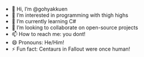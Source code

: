 - 👋 Hi, I’m @gohyakkuen
- 👀 I’m interested in programming with thigh highs
- 🌱 I’m currently learning C#
- 💞️ I’m looking to collaborate on open-source projects
- 📫 How to reach me: you dont!
- 😄 Pronouns: He/Him!
- ⚡ Fun fact: Centaurs in Fallout were once human!

<!---
gohyakkuen/gohyakkuen is a ✨ special ✨ repository because its `README.md` (this file) appears on your GitHub profile.
You can click the Preview link to take a look at your changes.
--->
